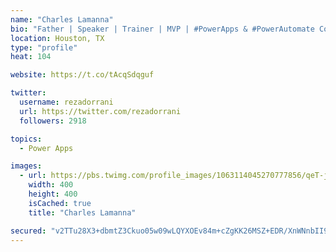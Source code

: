 ```yaml
---
name: "Charles Lamanna"
bio: "Father | Speaker | Trainer | MVP | #PowerApps & #PowerAutomate Community Super User | YouTuber Right-pointing triangle http://youtube.com/c/rezadorrani | Learn - Share - Clockwise rightwards and leftwards open circle arrows"
location: Houston, TX
type: "profile"
heat: 104

website: https://t.co/tAcqSdqguf

twitter:
  username: rezadorrani
  url: https://twitter.com/rezadorrani
  followers: 2918

topics:
  - Power Apps

images:
  - url: https://pbs.twimg.com/profile_images/1063114045270777856/qeT-jpWr_400x400.jpg
    width: 400
    height: 400
    isCached: true
    title: "Charles Lamanna"

secured: "v2TTu28X3+dbmtZ3Ckuo05w09wLQYXOEv84m+cZgKK26MSZ+EDR/XnWNnbII9BeeAqCqkbAniHkNYMD+fH+o7AP2Z9yY+4dZtO8xNASrf4dqMNpdw6FdJCa3xFITWj4t+C09Bmrr7IwTDkQSn+d9lrNbTo50gyEpm202bSrcEPKvO0jIB16TAjwMywgp3QA3Y+k4HHRs/IoDzkaJsctWTvuBGcMs0i9zZIm0Hb8dO+YY6V4gyV1c4pYeocXNOQU7FFnZdjA7P2RdO7OdmkCXAI5pHthqX/2UlJaFzEQowz59Xp7jjLw1CpJZciN6abkSgixi6RFDWIJk5kxKJYy61oDynOhJikvscBGbqpRL2z9QOWb7goI1ROGlK+2Ebwww/z1yV1PV05F1bRSINc9Re+CkgQQvo5P242yOM7gMbKk=;MU3nVr2qPY53ESjDQZJbDw=="
---
```


